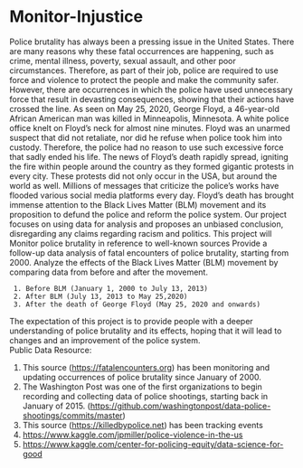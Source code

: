 # Monitor-Injustice

Police brutality has always been a pressing issue in the United States. There are many reasons why these fatal occurrences are happening, such as crime, mental illness, poverty, sexual assault, and other poor circumstances. Therefore, as part of their job, police are required to use force and violence to protect the people and make the community safer. However, there are occurrences in which the police have used unnecessary force that result in devasting consequences, showing that their actions have crossed the line. As seen on May 25, 2020, George Floyd, a 46-year-old African American man was killed in Minneapolis, Minnesota. A white police office knelt on Floyd’s neck for almost nine minutes. Floyd was an unarmed suspect that did not retaliate, nor did he refuse when police took him into custody. Therefore, the police had no reason to use such excessive force that sadly ended his life. The news of Floyd’s death rapidly spread, igniting the fire within people around the country as they formed gigantic protests in every city. These protests did not only occur in the USA, but around the world as well. Millions of messages that criticize the police’s works have flooded various social media platforms every day. Floyd’s death has brought immense attention to the Black Lives Matter (BLM) movement and its proposition to defund the police and reform the police system. 
Our project focuses on using data for analysis and proposes an unbiased conclusion, disregarding any claims regarding racism and politics. This project will 
Monitor police brutality in reference to well-known sources 
Provide a follow-up data analysis of fatal encounters of police brutality, starting from 2000. 
Analyze the effects of the Black Lives Matter (BLM) movement by comparing data from before and after the movement.  
     
     1. Before BLM (January 1, 2000 to July 13, 2013) 
     2. After BLM (July 13, 2013 to May 25,2020) 
     3. After the death of George Floyd (May 25, 2020 and onwards) 
 
The expectation of this project is to provide people with a deeper understanding of police brutality and its effects, hoping that it will lead to changes and an improvement of the police system.  
Public Data Resource:

1. This source (https://fatalencounters.org) has been monitoring and updating occurrences of police brutality since January of 2000.  
2. The Washington Post was one of the first organizations to begin recording and collecting data of police shootings, starting back in January of 2015. (https://github.com/washingtonpost/data-police-shootings/commits/master) 
3. This source (https://killedbypolice.net) has been tracking events 
4. https://www.kaggle.com/jpmiller/police-violence-in-the-us 
5. https://www.kaggle.com/center-for-policing-equity/data-science-for-good 
 
